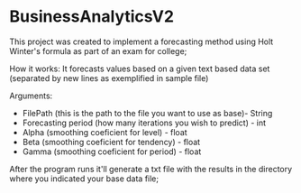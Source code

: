 # BusinessAnalyticsV2

This project was created to implement a forecasting method using Holt Winter's formula as part of an exam for college;

How it works:
It forecasts values based on a given text based data set (separated by new lines as exemplified in sample file)

Arguments:
- FilePath (this is the path to the file you want to use as base)- String
- Forecasting period (how many iterations you wish to predict) - int
- Alpha (smoothing coeficient for level) - float 
- Beta (smoothing coeficient for tendency) - float
- Gamma (smoothing coeficient for period) - float

After the program runs it'll generate a txt file with the results in the directory where you indicated your base data file;
